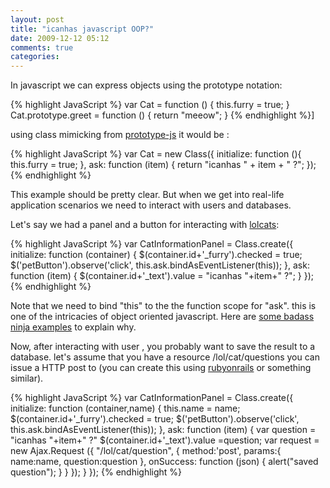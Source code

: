 ```yaml
---
layout: post
title: "icanhas javascript OOP?"
date: 2009-12-12 05:12
comments: true 
categories: 
---
```

In javascript we can express objects using the prototype notation:

{% highlight JavaScript %}
  var Cat = function () {
     this.furry = true;
  }
 Cat.prototype.greet = function () {
   return "meeow";
 }
{% endhighlight %}]

using class mimicking from <a href="http://prototypejs.org/">prototype-js</a> it would be :

{% highlight JavaScript %}
 var Cat = new Class({
  initialize: function (){
    this.furry = true;
    },
  ask: function (item) {
   return "icanhas " + item + " ?";
 });
{% endhighlight %}

This example should be pretty clear. But when we get into real-life application scenarios we need to interact with users and databases.

Let's say we had a panel and a button for interacting with <a href="http://icanhascheezburger.com/2008/08/12/funny-pictures-i-fightz-dem/">lolcats</a>:

{% highlight JavaScript %}
var CatInformationPanel = Class.create({
   initialize: function (container) {
     $(container.id+'_furry').checked = true;
     $('petButton').observe('click',  this.ask.bindAsEventListener(this));
  },
  ask:  function (item) {
    $(container.id+'_text').value = "icanhas "+item+" ?";
  }
});
{% endhighlight %}

Note that we need to bind "this" to the the function scope for "ask". this is one of the intricacies of object oriented javascript. Here are <a href="http://alternateidea.com/blog/articles/2007/7/18/javascript-scope-and-binding">some badass ninja examples</a> to explain why.

Now, after interacting with user , you probably want to save the result to a database. let's assume that you have a resource /lol/cat/questions you can issue a HTTP post to (you can create this using <a href="http://rubyonrails.org/">rubyonrails</a> or  something similar).

{% highlight JavaScript %}
var CatInformationPanel = Class.create({
   initialize: function (container,name) {
     this.name = name;
     $(container.id+'_furry').checked = true;
     $('petButton').observe('click',  this.ask.bindAsEventListener(this));
  },
  ask:  function (item) {
    var question = &quot;icanhas &quot;+item+&quot; ?&quot;
    $(container.id+'_text').value =question;
   var request = new Ajax.Request ({
      "/lol/cat/question", {
        method:'post',
        params:{ name:name, question:question },
        onSuccess: function (json) {
           alert("saved question");
           }
     }
    });
  }
});
{% endhighlight %}

